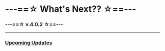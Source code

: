 # ---==☆ What's Next?? ☆==---
   ### ---==☆ v.4.0.2 ☆==---


----------
### [Upcoming Updates](https://github.com/shadow-spybeje/LadyShadow/blob/master/docs/Whats_Planned.md)
